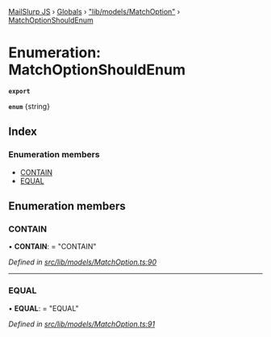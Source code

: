 [MailSlurp JS](../README.md) › [Globals](../globals.md) › ["lib/models/MatchOption"](../modules/_lib_models_matchoption_.md) › [MatchOptionShouldEnum](_lib_models_matchoption_.matchoptionshouldenum.md)

# Enumeration: MatchOptionShouldEnum

**`export`** 

**`enum`** {string}

## Index

### Enumeration members

* [CONTAIN](_lib_models_matchoption_.matchoptionshouldenum.md#contain)
* [EQUAL](_lib_models_matchoption_.matchoptionshouldenum.md#equal)

## Enumeration members

###  CONTAIN

• **CONTAIN**: = "CONTAIN"

*Defined in [src/lib/models/MatchOption.ts:90](https://github.com/mailslurp/mailslurp-client-ts-js/blob/fc9510a/src/lib/models/MatchOption.ts#L90)*

___

###  EQUAL

• **EQUAL**: = "EQUAL"

*Defined in [src/lib/models/MatchOption.ts:91](https://github.com/mailslurp/mailslurp-client-ts-js/blob/fc9510a/src/lib/models/MatchOption.ts#L91)*
